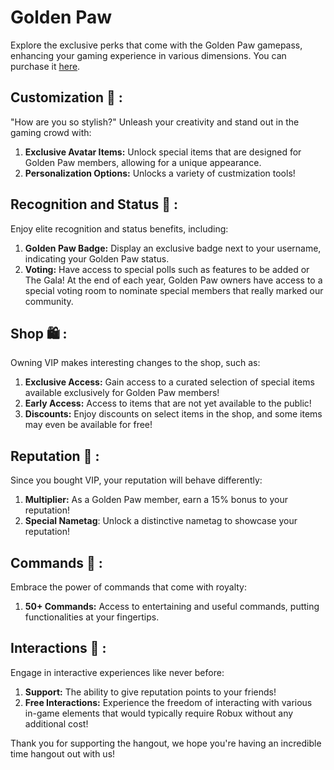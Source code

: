 # Golden Paw

Explore the exclusive perks that come with the Golden Paw gamepass, enhancing your gaming experience in various dimensions. You can purchase it [here](https://www.roblox.com/game-pass/4707597/VIP).

## Customization 🌈 :
"How are you so stylish?" Unleash your creativity and stand out in the gaming crowd with:
1. **Exclusive Avatar Items:** Unlock special items that are designed for Golden Paw members, allowing for a unique appearance.
2. **Personalization Options:** Unlocks a variety of custmization tools!

## Recognition and Status 🏅 :
Enjoy elite recognition and status benefits, including:
1. **Golden Paw Badge:** Display an exclusive badge next to your username, indicating your Golden Paw status.
2. **Voting:** Have access to special polls such as features to be added or The Gala! At the end of each year, Golden Paw owners have access to a special voting room to nominate special members that really marked our community.

## Shop 🛍️ :
Owning VIP makes interesting changes to the shop, such as:
1. **Exclusive Access:** Gain access to a curated selection of special items available exclusively for Golden Paw members!
2. **Early Access:** Access to items that are not yet available to the public!
3. **Discounts:** Enjoy discounts on select items in the shop, and some items may even be available for free!
   
## Reputation 🦎 :
Since you bought VIP, your reputation will behave differently:
1. **Multiplier:** As a Golden Paw member, earn a 15% bonus to your reputation!
2. **Special Nametag**: Unlock a distinctive nametag to showcase your reputation!

## Commands 👑 :
Embrace the power of commands that come with royalty:
1. **50+ Commands:** Access to entertaining and useful commands, putting functionalities at your fingertips.

## Interactions 🤝 :
Engage in interactive experiences like never before:
1. **Support:** The ability to give reputation points to your friends!
2. **Free Interactions:** Experience the freedom of interacting with various in-game elements that would typically require Robux without any additional cost!

Thank you for supporting the hangout, we hope you're having an incredible time hangout out with us!
